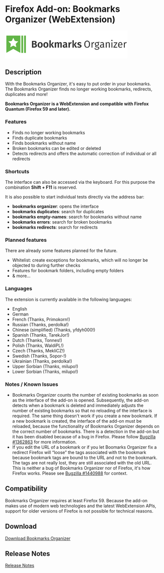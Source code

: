 # Firefox Add-on: Bookmarks Organizer (WebExtension)

<img src="src/images/logo-large.png" alt="Logo" width="400" border="0" />

## Description

With the Bookmarks Organizer, it's easy to put order in your bookmarks. The Bookmarks Organizer finds no longer working
bookmarks, redirects, duplicates and more!

**Bookmarks Organizer is a WebExtension and compatible with Firefox Quantum (Firefox 59 and later).**

### Features

- Finds no longer working bookmarks
- Finds duplicate bookmarks
- Finds bookmarks without name
- Broken bookmarks can be edited or deleted
- Detects redirects and offers the automatic correction of individual or all redirects

### Shortcuts

The interface can also be accessed via the keyboard. For this purpose the combination **Shift + F11** is reserved.

It is also possible to start individual tests directly via the address bar:

- **bookmarks organizer**: opens the interface
- **bookmarks duplicates**: search for duplicates
- **bookmarks empty-names**: search for bookmarks without name
- **bookmarks errors**: search for broken bookmarks
- **bookmarks redirects**: search for redirects

### Planned features

There are already some features planned for the future.

- Whitelist: create exceptions for bookmarks, which will no longer be objected to during further checks
- Features for bookmark folders, including empty folders
- & more…

### Languages

The extension is currently available in the following languages:

- English
- German
- French (Thanks, Primokorn!)
- Russian (Thanks, perdolka!)
- Chinese (simplified) (Thanks, yfdyh000!)
- Spanish (Thanks, TarekJor!)
- Dutch (Thanks, Tonnes!)
- Polish (Thanks, WaldiPL!)
- Czech (Thanks, MekliCZ!)
- Swedish (Thanks, Sopor-!)
- Ukrainian (Thanks, perdolka!)
- Upper Sorbian (Thanks, milupo!)
- Lower Sorbian (Thanks, milupo!)

### Notes / Known Issues

- Bookmarks Organizer  counts the number of existing bookmarks as soon as the interface of the add-on is opened. Subsequently,
  the add-on detects when a bookmark is deleted and immediately adjusts the number of existing bookmarks so that no reloading
  of the interface is required. The same thing doesn't work if you create a new bookmark. If a new bookmark is created, the interface
  of the add-on must be reloaded, because the functionality of Bookmarks Organizer depends on the correct number of bookmarks.
  There is a detection in the add-on but it has been disabled because of a bug in Firefox. Please follow
  [Bugzilla #1362863](https://bugzilla.mozilla.org/show_bug.cgi?id=1362863) for more information.
- If you edit the URL of a bookmark or if you let Boomarks Organizer fix a redirect Firefox will “loose” the tags associated
  with the bookmark because bookmark tags are bound to the URL and not to the bookmark. The tags are not really lost, they are
  still associated with the old URL. This is neither a bug of Bookmarks Organizer nor of Firefox, it's how Firefox works. Please
  see [Bugzilla #1440988](https://bugzilla.mozilla.org/show_bug.cgi?id=1440988#c2) for context.

## Compatibility

Bookmarks Organizer requires at least Firefox 59. Because the add-on makes use of modern web technologies and the latest
WebExtension APIs, support for older versions of Firefox is not possible for technical reasons.

## Download

[Download Bookmarks Organizer](https://addons.mozilla.org/en-US/firefox/addon/bookmarks-organizer/)

## Release Notes

[Release Notes](CHANGELOG.md "Release Notes")

